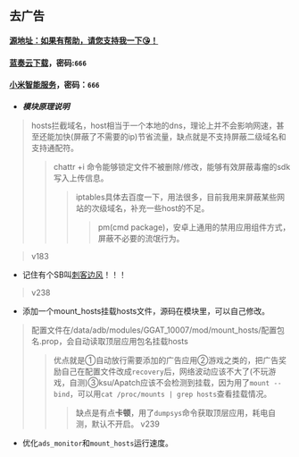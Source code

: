 ## 去广告
#### [源地址：如果有帮助，请您支持我一下😘！](https://lingeringsound.github.io/10007)
#### [蓝奏云下载](https://keytoolazy.lanzn.com/b03j67j0f)，密码:`666`
#### [小米智能服务](https://keytoolazy.lanzn.com/b007t52m1i)，密码：`666`

- ***模块原理说明***
 > hosts拦截域名，host相当于一个本地的dns，理论上并不会影响网速，甚至还能加快(屏蔽了不需要的ip)节省流量，缺点就是不支持屏蔽二级域名和支持通配符。
 >> chattr +i 命令能够锁定文件不被删除/修改，能够有效屏蔽毒瘤的sdk写入上传信息。
 >>> iptables具体去百度一下，用法很多，目前我用来屏蔽某些网站的次级域名，补充一些host的不足。
 >>>> pm(cmd package)，安卓上通用的禁用应用组件方式，屏蔽不必要的流氓行为。

>v183
 - 记住有个SB叫[刺客边风](https://m.bilibili.com/space/21131684)！！！
>v238
 - 添加一个mount_hosts挂载hosts文件，源码在模块里，可以自己修改。
 > 配置文件在/data/adb/modules/GGAT_10007/mod/mount_hosts/配置包名.prop，会自动读取顶层应用包名挂载hosts
 >> 优点就是①自动放行需要添加的广告应用②游戏之类的，把广告奖励自己在配置文件改成`recovery`后，网络波动应该不大了(不玩游戏，自测)③ksu/Apatch应该不会检测到挂载，因为用了`mount --bind`，可以用`cat /proc/mounts | grep hosts`查看挂载情况。
 >>> 缺点是有点**卡顿**，用了`dumpsys`命令获取顶层应用，耗电自测，默认不开启。
>v239
 - 优化`ads_monitor`和`mount_hosts`运行速度。
